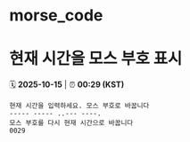 # morse_code
# 현재 시간을 모스 부호 표시
<!-- MORSE_TIME_START -->
🗓️ **2025-10-15** | ⏰ **00:29 (KST)**

```
현재 시간을 입력하세요. 모스 부호로 바꿉니다
----- ----- ..--- ----.
모스 부호를 다시 현재 시간으로 바꿉니다
0029
```
<!-- MORSE_TIME_END -->
